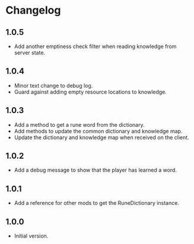 # Changelog

## 1.0.5

- Add another emptiness check filter when reading knowledge from server state.

## 1.0.4

- Minor text change to debug log.
- Guard against adding empty resource locations to knowledge.

## 1.0.3

- Add a method to get a rune word from the dictionary.
- Add methods to update the common dictionary and knowledge map.
- Update the dictionary and knowledge map when received on the client.

## 1.0.2

- Add a debug message to show that the player has learned a word.

## 1.0.1

- Add a reference for other mods to get the RuneDictionary instance.

## 1.0.0

- Initial version.